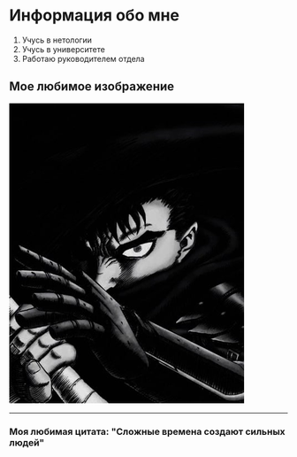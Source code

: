 # Информация обо мне

1. Учусь в нетологии
2. Учусь в университете
3. Работаю руководителем отдела
## Мое любимое изображение
![Alt text](5_l5tZbaBxg.jpg)
_______________

### Моя любимая цитата: "Сложные времена создают сильных людей"